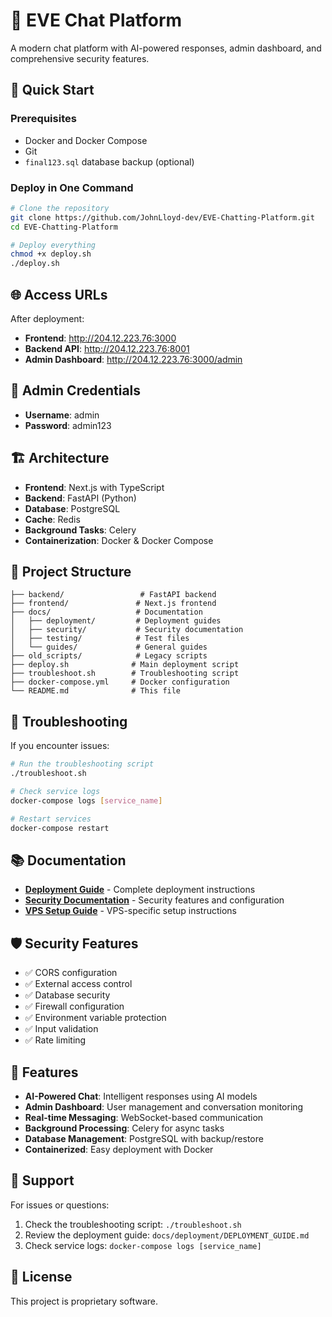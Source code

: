 # 🚀 EVE Chat Platform

A modern chat platform with AI-powered responses, admin dashboard, and comprehensive security features.

## 🚀 Quick Start

### Prerequisites
- Docker and Docker Compose
- Git
- `final123.sql` database backup (optional)

### Deploy in One Command

```bash
# Clone the repository
git clone https://github.com/JohnLloyd-dev/EVE-Chatting-Platform.git
cd EVE-Chatting-Platform

# Deploy everything
chmod +x deploy.sh
./deploy.sh
```

## 🌐 Access URLs

After deployment:
- **Frontend**: http://204.12.223.76:3000
- **Backend API**: http://204.12.223.76:8001
- **Admin Dashboard**: http://204.12.223.76:3000/admin

## 🔐 Admin Credentials

- **Username**: admin
- **Password**: admin123

## 🏗️ Architecture

- **Frontend**: Next.js with TypeScript
- **Backend**: FastAPI (Python)
- **Database**: PostgreSQL
- **Cache**: Redis
- **Background Tasks**: Celery
- **Containerization**: Docker & Docker Compose

## 📁 Project Structure

```
├── backend/                 # FastAPI backend
├── frontend/               # Next.js frontend
├── docs/                   # Documentation
│   ├── deployment/         # Deployment guides
│   ├── security/           # Security documentation
│   ├── testing/            # Test files
│   └── guides/             # General guides
├── old_scripts/            # Legacy scripts
├── deploy.sh              # Main deployment script
├── troubleshoot.sh        # Troubleshooting script
├── docker-compose.yml     # Docker configuration
└── README.md              # This file
```

## 🔧 Troubleshooting

If you encounter issues:

```bash
# Run the troubleshooting script
./troubleshoot.sh

# Check service logs
docker-compose logs [service_name]

# Restart services
docker-compose restart
```

## 📚 Documentation

- **[Deployment Guide](docs/deployment/DEPLOYMENT_GUIDE.md)** - Complete deployment instructions
- **[Security Documentation](docs/security/FINAL_SECURITY_SUMMARY.md)** - Security features and configuration
- **[VPS Setup Guide](docs/deployment/VPS_SETUP_GUIDE.md)** - VPS-specific setup instructions

## 🛡️ Security Features

- ✅ CORS configuration
- ✅ External access control
- ✅ Database security
- ✅ Firewall configuration
- ✅ Environment variable protection
- ✅ Input validation
- ✅ Rate limiting

## 🚀 Features

- **AI-Powered Chat**: Intelligent responses using AI models
- **Admin Dashboard**: User management and conversation monitoring
- **Real-time Messaging**: WebSocket-based communication
- **Background Processing**: Celery for async tasks
- **Database Management**: PostgreSQL with backup/restore
- **Containerized**: Easy deployment with Docker

## 🤝 Support

For issues or questions:
1. Check the troubleshooting script: `./troubleshoot.sh`
2. Review the deployment guide: `docs/deployment/DEPLOYMENT_GUIDE.md`
3. Check service logs: `docker-compose logs [service_name]`

## 📄 License

This project is proprietary software.
